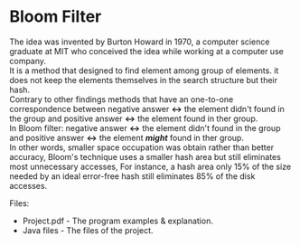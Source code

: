 # Bloom Filter

The idea was invented by Burton Howard in 1970, a computer science graduate at MIT who conceived the idea while working at a computer use company.\
It is a method that designed to find element among group of elements. it does not keep the elements themselves in the search structure but their hash.\
Contrary to other findings methods that have an one-to-one correspondence between negative answer **<->** the element didn't found in the group and positive answer **<->** the element found in ther group.\
In Bloom filter: negative answer **<->** the element didn't found in the group and positive answer **<->** the element _**might**_ found in ther group.\
In other words, smaller space occupation was obtain rather than better accuracy, Bloom's technique uses a smaller hash area but still eliminates most unnecessary accesses, For instance, a hash area only 15% of the size needed by an ideal error-free hash still eliminates 85% of the disk accesses.

Files:
- Project.pdf - The program examples & explanation.
- Java files  - The files of the project.
